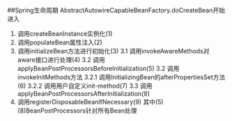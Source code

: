 ##Spring生命周期
AbstractAutowireCapableBeanFactory.doCreateBean开始进入
1. 调用createBeanInstance实例化(1)
2. 调用populateBean属性注入(2)
3. 调用initializeBean方法进行初始化(3) 
   3.1 调用invokeAwareMethods对aware接口进行处理(4)
   3.2 调用applyBeanPostProcessorsBeforeInitialization(5)
   3.2 调用invokeInitMethods方法
       3.2.1 调用InitializingBean的afterPropertiesSet方法(6)
       3.2.2 调用用户自定义init-method(7)
   3.3 调用applyBeanPostProcessorsAfterInitialization(8)
4. 调用registerDisposableBeanIfNecessary(9)
其中(5)(8)BeanPostProcessors针对所有Bean处理

